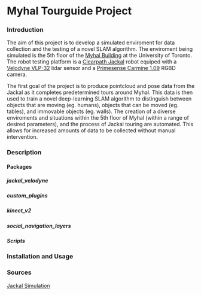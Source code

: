 # Myhal Tourguide Project 

### Introduction

The aim of this project is to develop a simulated enviroment for data collection and the testing of a novel SLAM algorithm. The enviroment being simulated is the 5th floor of the [Myhal Building](https://www.engineering.utoronto.ca/myhal-centre-for-engineering-innovation-entrepreneurship/) at the University of Toronto. The robot testing platform is a [Clearpath Jackal](https://clearpathrobotics.com/jackal-small-unmanned-ground-vehicle/) robot equiped with a [Velodyne VLP-32](https://velodynelidar.com/products/ultra-puck/) lidar sensor and a [Primesense Carmine 1.09](http://xtionprolive.com/primesense-carmine-1.09) RGBD camera. 

The first goal of the project is to produce pointcloud and pose data from the Jackal as it completes predetermined tours around Myhal. This data is then used to train a novel deep-learning SLAM algorithm to distinguish between objects that are moving (eg. humans), objects that can be moved (eg. tables), and immovable objects (eg. walls). The creation of a diverse enviroments and situations within the 5th floor of Myhal (within a range of desired parameters), and the process of Jackal touring are automated. This allows for increased amounts of data to be collected without manual intervention.

### Description

#### Packages

##### jackal_velodyne

##### custom_plugins

##### kinect_v2

##### social_navigation_layers

##### Scripts 

### Installation and Usage

### Sources 

[Jackal Simulation](https://www.clearpathrobotics.com/assets/guides/kinetic/jackal/simulation.html)


